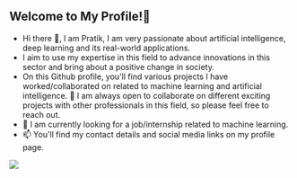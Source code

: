 ## Welcome to My Profile!👋
* Hi there 👋, I am Pratik, I am very passionate about artificial intelligence, deep learning and its real-world applications.
* I aim to use my expertise in this field to advance innovations in this sector and bring about a positive change in society.
* On this Github profile, you'll find various projects I have worked/collaborated on related to machine learning and artificial intelligence. 💼 I am always open to collaborate on different exciting projects with other professionals in this field, so please feel free to reach out.
* 🌱 I am currently looking for a job/internship related to machine learning.
* 📫 You'll find my contact details and social media links on my profile page.
<!--
**pratikk0501/pratikk0501** is a ✨ _special_ ✨ repository because its `README.md` (this file) appears on your GitHub profile. 

Here are some ideas to get you started:

- 🔭 I’m currently working on ...
- 🌱 I’m currently learning ...
- 👯 I’m looking to collaborate on ...
- 🤔 I’m looking for help with ...
- 💬 Ask me about ...
- 📫 How to reach me: ...
- 😄 Pronouns: ...
- ⚡ Fun fact: ...
-->

<p align="left">
  <img src="https://api.boot.dev/v1/users/public/7bd54059-d3ad-413c-af03-78a298ba1a98/thumbnail" >
</p>
